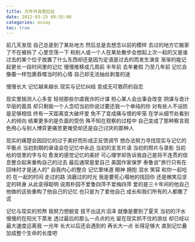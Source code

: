 ```yaml
---
title: 光年外自我拉扯
date: 2012-03-25 09:55:00
categories: essay
toc: true
---
```


<!-- more -->

前几天发现 自己总是到了某处地方 然后总是去想念以前的模样 去过的地方它搬家了不在被拆了 心里空荡一下 和别人或一个人在某处散步会想起上次一起的又是谁 过去的某个位子放置了什么东西却还是因为定语是过去的而发生演变 渐渐的能记起更长一段时间里的记忆 慢慢推移成几周前 半年前 去年暑假 乃至几年前 记忆会像蚕一样包裹吞噬当时的心情 自己却无法抽丝剥茧的迷

慢慢长大 记忆越来越长
现实与记忆纠结 变成无可救药的自恋 

现实里揣测人心多变 轻视那些尔虞我诈的计谋 担心某人会出事会改变 阴谋与诡计 华丽的面具 却只剩我一个人念叨当初你说过要还我一个单纯的你
对有些人不设防 是足够相信 终有一天距离变大破坏爱 免不了变成痛与恨的牢笼
在学从细节处看别人的倾向 结果更多的是负面的受伤 殊不知在观察的过程中 自己变成了那种察言观色用心与别人博弈更痛苦更难受却还是自己讨厌的那种人

现实的痛楚会因回忆的过于美好而形成正反馈调节 想办法努力寻找现实与记忆的平衡点 当初到期的承诺会在记忆中永远 当初的支言片语 当初的照片与录影 当初给的信里的字与句 愈发的感觉记忆的美好 可心理学却告诉我自己是将不连贯的信息整合起来重构自己的过去 最后通常是爱自己
美国作家保罗 泰鲁说"旅行只有在回味时才是迷人的" 自我内心的整合 记忆里味道 眼神 拥抱 泪水 笑容 和你一起吃的 在一起的时间 走过的路 消磨过的时光 我是要死心塌地的找回你 还是微笑后坚定的转身 从此变得聪明
说周朴园不爱鲁四萍不爱梅四萍 爱的是三十年间的他自己他做的这些重构了他自己的记忆 也只是为了爱他自己 成长和我们所有的人都撒了谎

记忆与现实的煎熬 我努力想蜕变 拔不出这片沼泽 就像是要到了夏天 当初的汗水 慢慢的在阳光下蒸发 透过最后的那么一点点的光 留在现实抓不住的游丝 却已经以最大速度远离我 一光年
长大以后还会遇到的 再长大一点 长得足够大 直到记忆叠加成整个生命的长度吧